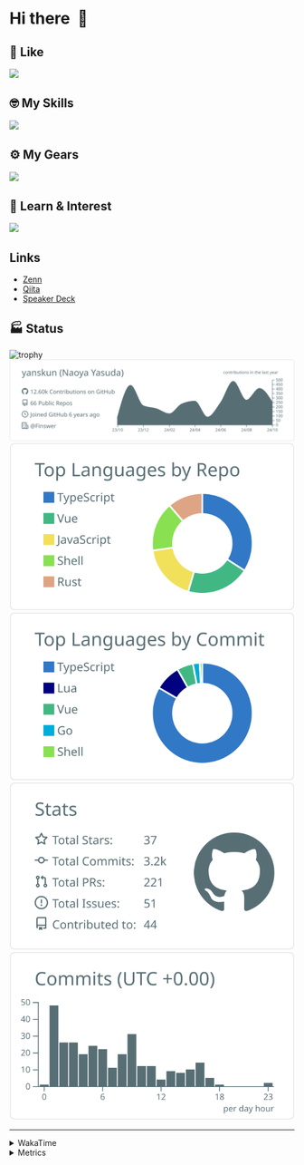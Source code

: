 # Hi there&nbsp; :wave:

## 💌 Like
<img src="https://go-skill-icons.vercel.app/api/icons?i=github" />

## 🤓 My Skills
<img src="https://go-skill-icons.vercel.app/api/icons?i=js,ts,vue,nuxtjs,react,nextjs,go,lua,git" />

## ⚙️ My Gears
<img src="https://go-skill-icons.vercel.app/api/icons?i=neovim,vscode,githubcopilot,alacritty,tmux" />

## 📖 Learn & Interest
<img src="https://go-skill-icons.vercel.app/api/icons?i=rust,deno,css,zig,playwright,githubactions,storybook,netlify,eslint" />

## Links
- [Zenn](https://zenn.dev/yanskun)
- [Qiita](https://qiita.com/yanskun)
- [Speaker Deck](https://speakerdeck.com/yanskun)

<!-- https://github.com/ryo-ma/github-profile-trophy -->

## 🏭 Status

<img src="https://github-profile-trophy.vercel.app/?username=yanskun&theme=onedark&row=1" alt="trophy">

<!-- https://github.com/vn7n24fzkq/github-profile-summary-cards -->
<picture>
  <source media="(prefers-color-scheme: dark)" srcset="https://raw.githubusercontent.com/yanskun/yanskun/master/profile-summary-card-output/nord_dark/0-profile-details.svg">
 <img src="https://raw.githubusercontent.com/yanskun/yanskun/master/profile-summary-card-output/default/0-profile-details.svg">
</picture>
<br>
<picture>
  <source media="(prefers-color-scheme: dark)" srcset="https://raw.githubusercontent.com/yanskun/yanskun/master/profile-summary-card-output/nord_dark/1-repos-per-language.svg">
 <img src="https://raw.githubusercontent.com/yanskun/yanskun/master/profile-summary-card-output/default/1-repos-per-language.svg">
</picture>
<picture>
  <source media="(prefers-color-scheme: dark)" srcset="https://raw.githubusercontent.com/yanskun/yanskun/master/profile-summary-card-output/nord_dark/2-most-commit-language.svg">
 <img src="https://raw.githubusercontent.com/yanskun/yanskun/master/profile-summary-card-output/default/2-most-commit-language.svg">
</picture>
<br>
<picture>
  <source media="(prefers-color-scheme: dark)" srcset="https://raw.githubusercontent.com/yanskun/yanskun/master/profile-summary-card-output/nord_dark/3-stats.svg">
 <img src="https://raw.githubusercontent.com/yanskun/yanskun/master/profile-summary-card-output/default/3-stats.svg">
</picture>
<picture>
  <source media="(prefers-color-scheme: dark)" srcset="https://raw.githubusercontent.com/yanskun/yanskun/master/profile-summary-card-output/nord_dark/4-productive-time.svg">
 <img src="https://raw.githubusercontent.com/yanskun/yanskun/master/profile-summary-card-output/default/4-productive-time.svg">
</picture>

---

<details>
  <summary>WakaTime</summary>
<!--START_SECTION:waka-->
**🐱 My GitHub Data** 

> 📦 141.9 kB Used in GitHub's Storage 
 > 
> 🏆 2,574 Contributions in the Year 2024
 > 
> 💼 Opted to Hire
 > 
> 📜 121 Public Repositories 
 > 
> 🔑 4 Private Repositories 
 > 
**I'm an Early 🐤** 

```text
🌞 Morning                5418 commits        ███░░░░░░░░░░░░░░░░░░░░░░   13.91 % 
🌆 Daytime                20834 commits       █████████████░░░░░░░░░░░░   53.48 % 
🌃 Evening                9292 commits        ██████░░░░░░░░░░░░░░░░░░░   23.85 % 
🌙 Night                  3410 commits        ██░░░░░░░░░░░░░░░░░░░░░░░   08.75 % 
```
📅 **I'm Most Productive on Tuesday** 

```text
Monday                   5390 commits        ███░░░░░░░░░░░░░░░░░░░░░░   13.84 % 
Tuesday                  8227 commits        █████░░░░░░░░░░░░░░░░░░░░   21.12 % 
Wednesday                7166 commits        █████░░░░░░░░░░░░░░░░░░░░   18.40 % 
Thursday                 7529 commits        █████░░░░░░░░░░░░░░░░░░░░   19.33 % 
Friday                   5818 commits        ████░░░░░░░░░░░░░░░░░░░░░   14.94 % 
Saturday                 2026 commits        █░░░░░░░░░░░░░░░░░░░░░░░░   05.20 % 
Sunday                   2798 commits        ██░░░░░░░░░░░░░░░░░░░░░░░   07.18 % 
```


📊 **This Week I Spent My Time On** 

```text
🕑︎ Time Zone: Asia/Tokyo

💬 Programming Languages: 
TypeScript               25 hrs 12 mins      █████████████████░░░░░░░░   68.36 % 
JSON                     2 hrs 54 mins       ██░░░░░░░░░░░░░░░░░░░░░░░   07.88 % 
Markdown                 1 hr 26 mins        █░░░░░░░░░░░░░░░░░░░░░░░░   03.91 % 
JavaScript               1 hr 24 mins        █░░░░░░░░░░░░░░░░░░░░░░░░   03.83 % 
Other                    1 hr 21 mins        █░░░░░░░░░░░░░░░░░░░░░░░░   03.68 % 

🔥 Editors: 
Neovim                   36 hrs 18 mins      █████████████████████████   98.42 % 
VS Code                  34 mins             ░░░░░░░░░░░░░░░░░░░░░░░░░   01.58 % 

💻 Operating System: 
Mac                      36 hrs 52 mins      █████████████████████████   100.00 % 
```


 Last Updated on 22/10/2024 06:11:14 UTC
<!--END_SECTION:waka-->
</details>

<details>
  <summary>Metrics</summary>
  <img src="https://github.com/yanskun/yanskun/blob/main/github-metrics.svg" alt="Metrics">
</details>
